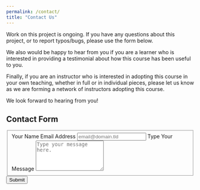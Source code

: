 ```yaml
---
permalink: /contact/
title: "Contact Us"
---
```


Work on this project is ongoing. If you have any questions about this project, or to report typos/bugs, please use the form below.

We also would be happy to hear from you if you are a learner who is interested in providing a testimonial about how this course has been useful to you.

Finally, if you are an instructor who is interested in adopting this course in your own teaching, whether in full or in individual pieces, please let us know as we are forming a network of instructors adopting this course.

We look forward to hearing from you!

## Contact Form

<form id="fs-frm" name="simple-contact-form" accept-charset="utf-8" action="https://formspree.io/mwkrayyn" method="post">
  <fieldset id="fs-frm-inputs">
    <label for="full-name">Your Name</label>
    <label for="email-address">Email Address</label>
    <input type="email" name="_replyto" id="email-address" placeholder="email@domain.tld" required="">
    <label for="message">Type Your Message</label>
    <textarea rows="5" name="message" id="message" placeholder="Type your message here." required=""></textarea>
    <input type="hidden" name="_subject" id="email-subject" value="Contact Form Submission">
  </fieldset>
  <input type="submit" value="Submit">
</form>

